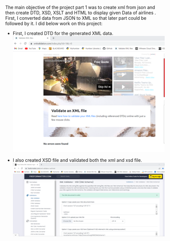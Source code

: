 The main objective of the project part 1 was to create xml from json and then create DTD, XSD, XSLT and HTML to display given Data of airlines .
First, I converted data from JSON to XML so that later part could be followed by it. 
I did below work on this project:

- First, I created DTD for the generated XML data.
  ![image info](./dtd_validation.png)

- I also created XSD file and validated both the xml and xsd file.
  ![image info](./xml_xsd_validation.png)